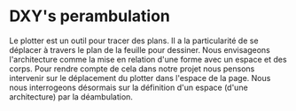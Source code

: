 DXY's perambulation
=================
Le plotter est un outil pour tracer des plans. Il a la particularité de se déplacer à travers le plan de la feuille pour dessiner. Nous envisageons l'architecture comme la mise en relation d'une forme avec un espace et des corps. Pour rendre compte de cela dans notre projet nous pensons intervenir sur le déplacement du plotter dans l'espace de la page. Nous nous interrogeons désormais sur la définition d'un espace (d'une architecture) par la déambulation.
